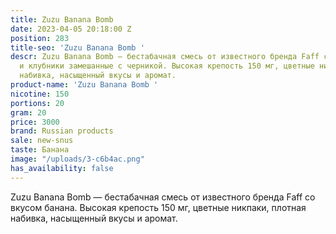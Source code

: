```yaml
---
title: Zuzu Banana Bomb
date: 2023-04-05 20:18:00 Z
position: 283
title-seo: 'Zuzu Banana Bomb '
descr: Zuzu Banana Bomb — бестабачная смесь от известного бренда Faff со вкусом граната
  и клубники замешанные с черникой. Высокая крепость 150 мг, цветные никпаки, плотная
  набивка, насыщенный вкусы и аромат.
product-name: 'Zuzu Banana Bomb '
nicotine: 150
portions: 20
gram: 20
price: 3000
brand: Russian products
sale: new-snus
taste: Банана
image: "/uploads/3-c6b4ac.png"
has_availability: false
---
```


Zuzu Banana Bomb — бестабачная смесь от известного бренда Faff со вкусом банана. Высокая крепость 150 мг, цветные никпаки, плотная набивка, насыщенный вкусы и аромат.